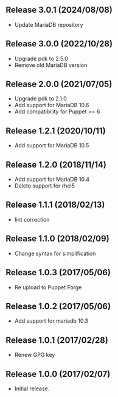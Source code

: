 Release 3.0.1 (2024/08/08)
---

- Update MariaDB repository

Release 3.0.0 (2022/10/28)
---

- Upgrade pdk to 2.5.0
- Remove old MariaDB version

Release 2.0.0 (2021/07/05)
---

- Upgrade pdk to 2.1.0
- Add support for MariaDB 10.6
- Add compatibility for Puppet >= 6

Release 1.2.1 (2020/10/11)
---

- Add support for MariaDB 10.5

Release 1.2.0 (2018/11/14)
---

- Add support for MariaDB 10.4
- Delete support for rhel5

Release 1.1.1 (2018/02/13)
---

- lint correction

Release 1.1.0 (2018/02/09)
---

- Change syntax for simplification

Release 1.0.3 (2017/05/06)
---

- Re upload to Puppet Forge

Release 1.0.2 (2017/05/06)
---

- Add support for mariadb 10.3

Release 1.0.1 (2017/02/28)
---

- Renew GPG key

Release 1.0.0 (2017/02/07)
---

- Initial release.

